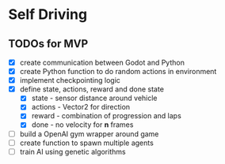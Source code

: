 # Self Driving

## TODOs for MVP
- [x] create communication between Godot and Python
- [x] create Python function to do random actions in environment
- [x] implement checkpointing logic
- [x] define state, actions, reward and done state
    - [x] state - sensor distance around vehicle
    - [x] actions - Vector2 for direction
    - [x] reward - combination of progression and laps
    - [x] done - no velocity for **n** frames
- [ ] build a OpenAI gym wrapper around game
- [ ] create function to spawn multiple agents
- [ ] train AI using genetic algorithms